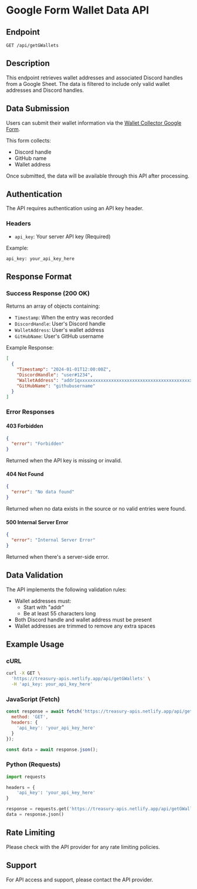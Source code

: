 # Google Form Wallet Data API

## Endpoint
```
GET /api/getGWallets
```

## Description
This endpoint retrieves wallet addresses and associated Discord handles from a Google Sheet. The data is filtered to include only valid wallet addresses and Discord handles.

## Data Submission
Users can submit their wallet information via the [Wallet Collector Google Form](https://docs.google.com/forms/d/e/1FAIpQLSc1MQEeVa7BhgtnmkAjwLEvUgP9odLL_PkrjZ_ciHMtqY675g/viewform).

This form collects:
- Discord handle
- GitHub name
- Wallet address

Once submitted, the data will be available through this API after processing.

## Authentication
The API requires authentication using an API key header.

### Headers
- `api_key`: Your server API key (Required)

Example:
```
api_key: your_api_key_here
```

## Response Format

### Success Response (200 OK)
Returns an array of objects containing:
- `Timestamp`: When the entry was recorded
- `DiscordHandle`: User's Discord handle
- `WalletAddress`: User's wallet address
- `GitHubName`: User's GitHub username

Example Response:
```json
[
  {
    "Timestamp": "2024-01-01T12:00:00Z",
    "DiscordHandle": "user#1234",
    "WalletAddress": "addr1qxxxxxxxxxxxxxxxxxxxxxxxxxxxxxxxxxxxxxxxxxxxxxxxxxxxxxxxxxxx",
    "GitHubName": "githubusername"
  }
]
```

### Error Responses

#### 403 Forbidden
```json
{
  "error": "Forbidden"
}
```
Returned when the API key is missing or invalid.

#### 404 Not Found
```json
{
  "error": "No data found"
}
```
Returned when no data exists in the source or no valid entries were found.

#### 500 Internal Server Error
```json
{
  "error": "Internal Server Error"
}
```
Returned when there's a server-side error.

## Data Validation
The API implements the following validation rules:
- Wallet addresses must:
  - Start with "addr"
  - Be at least 55 characters long
- Both Discord handle and wallet address must be present
- Wallet addresses are trimmed to remove any extra spaces

## Example Usage

### cURL
```bash
curl -X GET \
  'https://treasury-apis.netlify.app/api/getGWallets' \
  -H 'api_key: your_api_key_here'
```

### JavaScript (Fetch)
```javascript
const response = await fetch('https://treasury-apis.netlify.app/api/getGWallets', {
  method: 'GET',
  headers: {
    'api_key': 'your_api_key_here'
  }
});

const data = await response.json();
```

### Python (Requests)
```python
import requests

headers = {
    'api_key': 'your_api_key_here'
}

response = requests.get('https://treasury-apis.netlify.app/api/getGWallets', headers=headers)
data = response.json()
```

## Rate Limiting
Please check with the API provider for any rate limiting policies.

## Support
For API access and support, please contact the API provider.